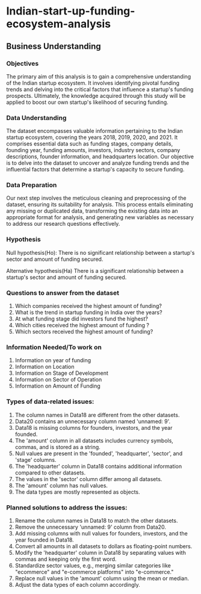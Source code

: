 # Indian-start-up-funding-ecosystem-analysis

## Business Understanding
### Objectives

The primary aim of this analysis is to gain a comprehensive understanding of the Indian startup ecosystem. It involves identifying pivotal funding trends and delving into the critical factors that influence a startup's funding prospects. Ultimately, the knowledge acquired through this study will be applied to boost our own startup's likelihood of securing funding.

### Data Understanding

The dataset encompasses valuable information pertaining to the Indian startup ecosystem, covering the years 2018, 2019, 2020, and 2021. It comprises essential data such as funding stages, company details, founding year, funding amounts, investors, industry sectors, company descriptions, founder information, and headquarters location. Our objective is to delve into the dataset to uncover and analyze funding trends and the influential factors that determine a startup's capacity to secure funding.

### Data Preparation

Our next step involves the meticulous cleaning and preprocessing of the dataset, ensuring its suitability for analysis. This process entails eliminating any missing or duplicated data, transforming the existing data into an appropriate format for analysis, and generating new variables as necessary to address our research questions effectively.

### Hypothesis 
Null hypothesis(Ho): There is no significant relationship between a startup's sector and amount of funding secured.

Alternative hypothesis(Ha) There is a significant relationship between a startup's sector and amount of funding secured.

### Questions to answer from the dataset
1. Which companies received the highest amount of funding? 
2. What is the trend in startup funding in India over the years?
3. At what funding stage did investors fund the highest?
4. Which cities received the highest amount of funding ?
5. Which sectors received the highest amount of funding? 

### Information Needed/To work on
1. Information on year of funding
2. Information on Location
3. Information on Stage of Development
4. Information on Sector of Operation
5. Information on Amount of Funding

### Types of data-related issues:

1. The column names in Data18 are different from the other datasets.
2. Data20 contains an unnecessary column named 'unnamed: 9'.
3. Data18 is missing columns for founders, investors, and the year founded.
4. The 'amount' column in all datasets includes currency symbols, commas, and is stored as a string.
5. Null values are present in the 'founded', 'headquarter', 'sector', and 'stage' columns.
6. The 'headquarter' column in Data18 contains additional information compared to other datasets.
7. The values in the 'sector' column differ among all datasets.
8. The 'amount' column has null values.
9. The data types are mostly represented as objects.

### Planned solutions to address the issues:

1. Rename the column names in Data18 to match the other datasets.
2. Remove the unnecessary 'unnamed: 9' column from Data20.
3. Add missing columns with null values for founders, investors, and the year founded in Data18.
4. Convert all amounts in all datasets to dollars as floating-point numbers.
5. Modify the 'headquarter' column in Data18 by separating values with commas and keeping only the first word.
6. Standardize sector values, e.g., merging similar categories like "ecommerce" and "e-commerce platforms" into "e-commerce."
7. Replace null values in the 'amount' column using the mean or median.
8. Adjust the data types of each column accordingly.